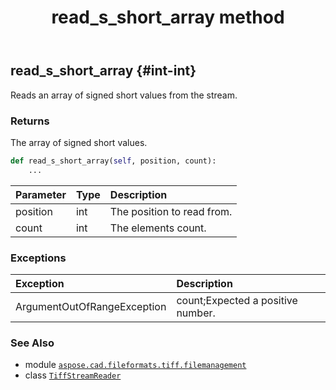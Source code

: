 ﻿---
title: read_s_short_array method
second_title: Aspose.CAD for Python via .NET API References
description: 
type: docs
weight: 160
url: /aspose.cad.fileformats.tiff.filemanagement/tiffstreamreader/read_s_short_array/
is_root: false
---

## read_s_short_array {#int-int}

Reads an array of signed short values from the stream.


### Returns 


The array of signed short values.


```python
def read_s_short_array(self, position, count):
    ...
```


| Parameter | Type | Description |
| :- | :- | :- |
| position | int | The position to read from. |
| count | int | The elements count. |
### Exceptions
| Exception | Description |
| :- | :- |
| ArgumentOutOfRangeException | count;Expected a positive number. |





### See Also
* module [`aspose.cad.fileformats.tiff.filemanagement`](../../)
* class [`TiffStreamReader`](/cad/python-net/aspose.cad.fileformats.tiff.filemanagement/tiffstreamreader)
